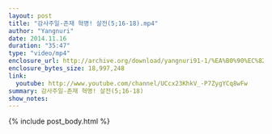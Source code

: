 ```yaml
---
layout: post
title: "감사주일-존재 혁명! 살전(5;16-18).mp4"
author: "Yangnuri"
date: 2014.11.16
duration: "35:47"
type: "video/mp4"
enclosure_url: http://archive.org/download/yangnuri91-1/%EA%B0%90%EC%82%AC%EC%A3%BC%EC%9D%BC-%EC%A1%B4%EC%9E%AC%20%ED%98%81%EB%AA%85%21%20%20%EC%82%B4%EC%A0%845_16-18.mp4
enclosure_bytes_size: 18,997,248
link:
  youtube: http://www.youtube.com/channel/UCcx23KhkV_-P7ZygYCq8wFw
summary: 감사주일-존재 혁명! 살전(5;16-18)
show_notes:
---
```


{% include post_body.html %}
